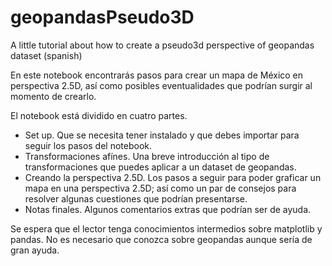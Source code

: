 # geopandasPseudo3D
A little tutorial about how to create a pseudo3d perspective of geopandas dataset (spanish)

En este notebook encontrarás pasos para crear un mapa de México en perspectiva 2.5D, así como posibles eventualidades que podrían surgir al momento de crearlo.

El notebook está dividido en cuatro partes.

- Set up. Que se necesita tener instalado y que debes importar para seguir los pasos del notebook.
- Transformaciones afínes. Una breve introducción al tipo de transformaciones que puedes aplicar a un dataset de geopandas.
- Creando la perspectiva 2.5D. Los pasos a seguir para poder graficar un mapa en una perspectiva 2.5D; así como un par de consejos para resolver algunas cuestiones que podrían presentarse.
- Notas finales. Algunos comentarios extras que podrían ser de ayuda.

Se espera que el lector tenga conocimientos intermedios sobre matplotlib y pandas. No es necesario que conozca sobre geopandas aunque sería de gran ayuda.

